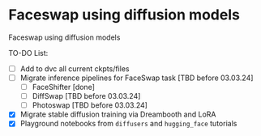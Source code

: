 # Faceswap using diffusion models
Faceswap using diffusion models

TO-DO List:

- [ ] Add to dvc all current ckpts/files
- [ ] Migrate inference pipelines for FaceSwap task [TBD before 03.03.24]
    - [ ] FaceShifter [done]
    - [ ] DiffSwap [TBD before 03.03.24]
    - [ ] Photoswap [TBD before 03.03.24]
- [X] Migrate stable diffusion training via Dreambooth and LoRA
- [X] Playground notebooks from `diffusers` and `hugging_face` tutorials
